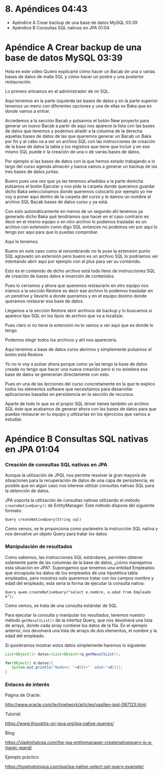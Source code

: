 # 8. Apéndices 04:43

* Apéndice A Crear backup de una base de datos MySQL 03:39
* Apéndice B Consultas SQL nativas en JPA 01:04

# Apéndice A Crear backup de una base de datos MySQL 03:39

Hola en este video Quiero explicarte cómo hacer un Bacab de una o varias bases de datos de malla SQL y cómo hacer un postre y una posterior restauración.

Lo primero entramos en el administrador de mi SQL.

Aquí tenemos en la parte izquierda las bases de datos y en la parte superior tenemos un menú con diferentes opciones y una de ellas es Baka que es donde vamos a entrar.

Accedemos a la sección Bacab y pulsamos el botón New proyecto para generar un nuevo Bacab a partir de aquí nos aparece la lista con las bases de datos que tenemos y podemos añadir a la columna de la derecha aquellas bases de datos de las que queremos generar un Bacab un Baka por fin y al cabo va a ser un archivo SQL con las instrucciones de creación de la base de datos la tabla y los registros que tiene que incluir y en ese mismo SQL puede ir la creación de una o de varias bases de datos.

Por ejemplo si las bases de datos con la que hemos estado trabajando a lo largo del curso agenda almacén y banca vamos a generar un backup de las tres bases de datos juntas.

Bueno pues una vez que ya las tenemos añadidas a la parte derecha pulsamos el botón Ejecutar y nos pide la carpeta donde queramos guardar dicho Baka seleccionamos donde queremos colocarlo por ejemplo yo me voy a poner aquí dentro de la carpeta del curso y le damos un nombre al archivo SQL Bacab bases de datos curso y ya está.

Con esto automáticamente en menos de un segundo ahí tenemos ya generado dicho Baka qué tendríamos que hacer en el caso contrario es decir en el mismo equipo o en otro archivo lo podemos trasladar es un archivo con extensión como digo SQL entonces no podemos ver por aquí lo tengo por aquí para que lo puedas comprobar.

Aquí lo tenemos.

Bueno en este caso como al renombrando no le puse la extensión punto SQL agravado sin extensión pero bueno es un archivo SQL lo podríamos ver intentando abrir aquí por ejemplo con el plus para ver su contenido.

Esto es el contenido de dicho archivo está todo lleno de instrucciones SQL de creación de bases datos e inserción de contenidos.

Pues lo cerramos y ahora que queremos restaurarlo en otro equipo nos iríamos a la sección Restore es decir ese archivo lo podemos trasladar en un pendrive y llevarlo a donde queramos y en el equipo destino donde queramos restaurar esa base de datos.

Llegamos a la sección Restore abrir archivos de backup y lo buscamos si aparece tipo SQL en los tipos de archivo que va a localizar.

Pues claro si no tiene la extensión no lo vamos a ver aquí que es donde lo tengo.

Podemos elegir todos los archivos y ahí nos aparecería.

Aquí tenemos a base de datos curso abrimos y simplemente pulsamos el botón está Restore.

Yo no lo voy a pulsar ahora porque como ya las tengo la base de datos creada no tengo que hacer una nueva creación pero si no existiera esa base de datos se generarían directamente con esto.

Pues en una de las lecciones del curso concretamente en la que te explico todos los elementos software que necesitamos para desarrollar aplicaciones basadas en persistencia en la sección de recursos.

Aparte de todo lo que es el propio SQL driver tienes también un archivo SQL éste que acabamos de generar ahora con las bases de datos para que puedas restaurar en tu equipo y utilizarlas en los ejercicios que vamos a estudiar.

# Apéndice B Consultas SQL nativas en JPA 01:04

### Creación de consultas SQL nativas en JPA

Aunque la utilización de JPQL nos permite resolver la gran mayoría de situaciones para la recuperación de datos de una capa de persistencia, es posible que en algún caso nos interese utilizar consultas nativas SQL para la obtención de datos.

JPA soporta la utilización de consultas nativas utilizando el método `createNativeQuery()` de EntityManager. Este método dispone del siguiente formato:

`Query createNativeQuery(String sql)`

Como vemos, se le proporciona como parámetro la instrucción SQL nativa y nos devuelve un objeto Query para tratar los datos

### Manipulación de resultados

Como sabemos, las instrucciones SQL estándares, permiten obtener solamente parte de las columnas de la base de datos, ¿cómo manejamos esta situación en JPA?. Supongamos que tenemos una entidad Empleados que encapsula los datos de los empleados de una hipotética tabla empleados, pero nosotros solo queremos tratar con los campos nombre y edad del empleado, esta sería la forma de ejecutar la consulta nativa:

`Query q=em.createNativeQuery("select e.nombre, e.edad from Empleado e");`

Como vemos, se trata de una consulta estándar de SQL

Para ejecutar la consulta y manipular los resultados, tenemos nuestro método `getResultList()` de la interfaz Query, que nos devolverá una lista de arrays, donde cada array contiene los datos de la fila. En el ejemplo anterior, nos devolverá una lista de arrays de dos elementos, el nombre y la edad del empleado.

Si quisiéramos mostrar estos datos simplemente haremos lo siguiente:

```java
List<Object[]> datos=(List<Object>)q.getResultList();

for(Object[] d:datos){
   System.out.println("Nombre: "+d[0]+"  edad:"+d[1]);
}
```
 

### Enlaces de interés

Página de Oracle:

http://www.oracle.com/technetwork/articles/vasiliev-jpql-087123.html

Tutorial:

https://www.thoughts-on-java.org/jpa-native-queries/

Blog:

https://vladmihalcea.com/the-jpa-entitymanager-createnativequery-is-a-magic-wand/

Ejemplo práctico

https://howtodoinjava.com/jpa/jpa-native-select-sql-query-example/
